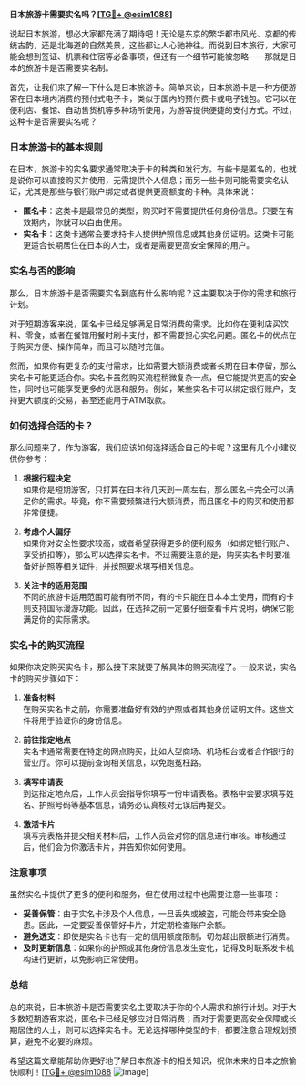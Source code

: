 **日本旅游卡需要实名吗？[[TG💪+ @esim1088](https://t.me/s/esim1088)]**

说起日本旅游，想必大家都充满了期待吧！无论是东京的繁华都市风光、京都的传统古韵，还是北海道的自然美景，这些都让人心驰神往。而说到日本旅行，大家可能会想到签证、机票和住宿等必备事项，但还有一个细节可能被忽略——那就是日本的旅游卡是否需要实名制。

首先，让我们来了解一下什么是日本旅游卡。简单来说，日本旅游卡是一种方便游客在日本境内消费的预付式电子卡，类似于国内的预付费卡或电子钱包。它可以在便利店、餐馆、自动售货机等多种场所使用，为游客提供便捷的支付方式。不过，这种卡是否需要实名呢？

### 日本旅游卡的基本规则

在日本，旅游卡的实名要求通常取决于卡的种类和发行方。有些卡是匿名的，也就是说你可以直接购买并使用，无需提供个人信息；而另一些卡则可能需要实名认证，尤其是那些与银行账户绑定或者提供更高额度的卡种。具体来说：

- **匿名卡**：这类卡是最常见的类型，购买时不需要提供任何身份信息。只要在有效期内，你就可以自由使用。
- **实名卡**：这类卡通常会要求持卡人提供护照信息或其他身份证明。这类卡可能更适合长期居住在日本的人士，或者是需要更高安全保障的用户。

### 实名与否的影响

那么，日本旅游卡是否需要实名到底有什么影响呢？这主要取决于你的需求和旅行计划。

对于短期游客来说，匿名卡已经足够满足日常消费的需求。比如你在便利店买饮料、零食，或者在餐馆用餐时刷卡支付，都不需要担心实名问题。匿名卡的优点在于购买方便、操作简单，而且可以随时充值。

然而，如果你有更复杂的支付需求，比如需要大额消费或者长期在日本停留，那么实名卡可能更适合你。实名卡虽然购买流程稍微复杂一点，但它能提供更高的安全性，同时也可能享受更多的优惠和服务。例如，某些实名卡可以绑定银行账户，支持更大额度的交易，甚至还能用于ATM取款。

### 如何选择合适的卡？

那么问题来了，作为游客，我们应该如何选择适合自己的卡呢？这里有几个小建议供你参考：

1. **根据行程决定**  
   如果你是短期游客，只打算在日本待几天到一周左右，那么匿名卡完全可以满足你的需求。毕竟，你不需要频繁进行大额消费，而且匿名卡的购买和使用都非常便捷。

2. **考虑个人偏好**  
   如果你对安全性要求较高，或者希望获得更多的便利服务（如绑定银行账户、享受折扣等），那么可以选择实名卡。不过需要注意的是，购买实名卡时要准备好护照等相关证件，并按照要求填写相关信息。

3. **关注卡的适用范围**  
   不同的旅游卡适用范围可能有所不同，有的卡只能在日本本土使用，而有的卡则支持国际漫游功能。因此，在选择之前一定要仔细查看卡片说明，确保它能满足你的实际需求。

### 实名卡的购买流程

如果你决定购买实名卡，那么接下来就要了解具体的购买流程了。一般来说，实名卡的购买步骤如下：

1. **准备材料**  
   在购买实名卡之前，你需要准备好有效的护照或者其他身份证明文件。这些文件将用于验证你的身份信息。

2. **前往指定地点**  
   实名卡通常需要在特定的网点购买，比如大型商场、机场柜台或者合作银行的营业厅。你可以提前查询相关信息，以免跑冤枉路。

3. **填写申请表**  
   到达指定地点后，工作人员会指导你填写一份申请表格。表格中会要求填写姓名、护照号码等基本信息，请务必认真核对无误后再提交。

4. **激活卡片**  
   填写完表格并提交相关材料后，工作人员会对你的信息进行审核。审核通过后，他们会为你激活卡片，并告知你如何使用。

### 注意事项

虽然实名卡提供了更多的便利和服务，但在使用过程中也需要注意一些事项：

- **妥善保管**：由于实名卡涉及个人信息，一旦丢失或被盗，可能会带来安全隐患。因此，一定要妥善保管好卡片，并定期检查账户余额。
- **避免透支**：即使是实名卡也有一定的信用额度限制，切勿超出限额进行消费。
- **及时更新信息**：如果你的护照或其他身份信息发生变化，记得及时联系发卡机构进行更新，以免影响正常使用。

### 总结

总的来说，日本旅游卡是否需要实名主要取决于你的个人需求和旅行计划。对于大多数短期游客来说，匿名卡已经足够应对日常消费；而对于需要更高安全保障或长期居住的人士，则可以选择实名卡。无论选择哪种类型的卡，都要注意合理规划预算，避免不必要的麻烦。

希望这篇文章能帮助你更好地了解日本旅游卡的相关知识，祝你未来的日本之旅愉快顺利！[[TG💪+ @esim1088](https://t.me/s/esim1088) ![Image](https://i.postimg.cc/4NQfJmqS/Snipaste-2025-05-13-00-14-12.png)]